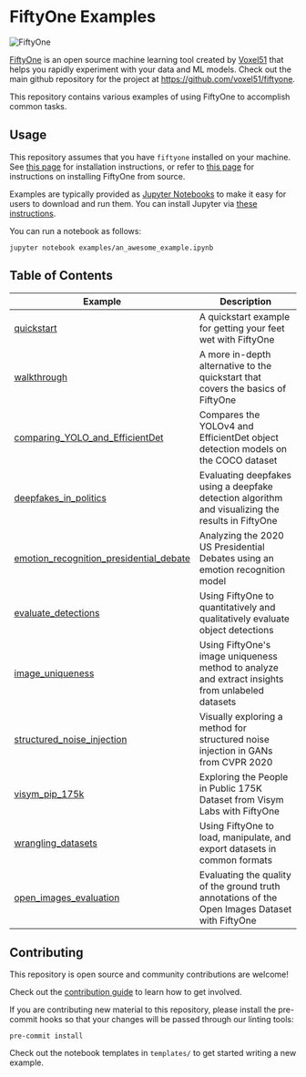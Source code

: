 # FiftyOne Examples

<img alt="FiftyOne" src="https://user-images.githubusercontent.com/25985824/94951983-346abe80-04b3-11eb-9717-9fb47fc8e5b2.png">

[FiftyOne](http://www.voxel51.com/docs/fiftyone) is an open source machine
learning tool created by [Voxel51](https://voxel51.com) that helps you rapidly
experiment with your data and ML models. Check out the main github repository
for the project at https://github.com/voxel51/fiftyone.

This repository contains various examples of using FiftyOne to accomplish
common tasks.

## Usage

This repository assumes that you have `fiftyone` installed on your machine. See
[this page](https://voxel51.com/docs/fiftyone/getting_started/install.html) for
installation instructions, or refer to
[this page](https://github.com/voxel51/fiftyone#installing-from-source) for
instructions on installing FiftyOne from source.

Examples are typically provided as [Jupyter Notebooks](https://jupyter.org) to
make it easy for users to download and run them. You can install Jupyter via
[these instructions](https://jupyter.org/install).

You can run a notebook as follows:

```
jupyter notebook examples/an_awesome_example.ipynb
```

## Table of Contents

| Example                                                                                           | Description                                                                                       |
| ------------------------------------------------------------------------------------------------- | ------------------------------------------------------------------------------------------------- |
| [quickstart](examples/quickstart.ipynb)                                                           | A quickstart example for getting your feet wet with FiftyOne                                      |
| [walkthrough](examples/walkthrough.ipynb)                                                         | A more in-depth alternative to the quickstart that covers the basics of FiftyOne                  |
| [comparing_YOLO_and_EfficientDet](examples/comparing_YOLO_and_EfficientDet.ipynb)                 | Compares the YOLOv4 and EfficientDet object detection models on the COCO dataset                  |
| [deepfakes_in_politics](examples/deepfakes_in_politics.ipynb)                                     | Evaluating deepfakes using a deepfake detection algorithm and visualizing the results in FiftyOne |
| [emotion_recognition_presidential_debate](examples/emotion_recognition_presidential_debate.ipynb) | Analyzing the 2020 US Presidential Debates using an emotion recognition model                     |
| [evaluate_detections](examples/evaluate_detections.ipynb)                                         | Using FiftyOne to quantitatively and qualitatively evaluate object detections                     |
| [image_uniqueness](examples/image_uniqueness.ipynb)                                               | Using FiftyOne's image uniqueness method to analyze and extract insights from unlabeled datasets  |
| [structured_noise_injection](examples/structured_noise_injection.ipynb)                           | Visually exploring a method for structured noise injection in GANs from CVPR 2020                 |
| [visym_pip_175k](examples/visym_pip_175k.ipynb)                                                   | Exploring the People in Public 175K Dataset from Visym Labs with FiftyOne                         |
| [wrangling_datasets](examples/wrangling_datasets.ipynb)                                           | Using FiftyOne to load, manipulate, and export datasets in common formats                         |
| [open_images_evaluation](examples/open_images_evaluation/open_images_evaluation.ipynb)            | Evaluating the quality of the ground truth annotations of the Open Images Dataset with FiftyOne   |

## Contributing

This repository is open source and community contributions are welcome!

Check out the [contribution guide](CONTRIBUTING.md) to learn how to get
involved.

If you are contributing new material to this repository, please install the
pre-commit hooks so that your changes will be passed through our linting tools:

```
pre-commit install
```

Check out the notebook templates in `templates/` to get started writing a new
example.
